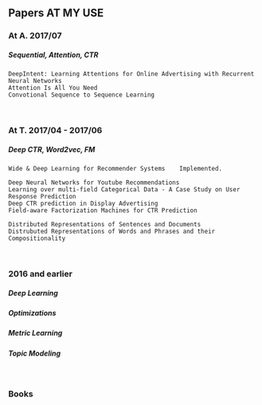 ## Papers AT MY USE

### At A. 2017/07
##### Sequential, Attention, CTR

	DeepIntent: Learning Attentions for Online Advertising with Recurrent Neural Networks
	Attention Is All You Need
	Convotional Sequence to Sequence Learning 

<br/>

### At T. 2017/04 - 2017/06
##### Deep CTR, Word2vec, FM
	
	Wide & Deep Learning for Recommender Systems	Implemented.
	
	Deep Neural Networks for Youtube Recommendations
	Learning over multi-field Categorical Data - A Case Study on User Response Prediction
	Deep CTR prediction in Display Advertising
	Field-aware Factorization Machines for CTR Prediction
	
	Distributed Representations of Sentences and Documents
	Distrubuted Representations of Words and Phrases and their Compositionality


<br/>

### 2016 and earlier
##### Deep Learning
##### Optimizations
##### Metric Learning
##### Topic Modeling

<br/>

### Books

